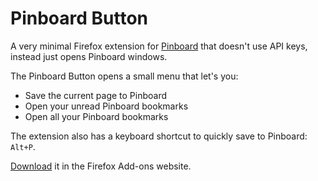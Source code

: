 # Pinboard Button

A very minimal Firefox extension for [Pinboard](https://pinboard.in) that doesn't use API keys, instead just opens Pinboard windows.

The Pinboard Button opens a small menu that let's you:

- Save the current page to Pinboard
- Open your unread Pinboard bookmarks
- Open all your Pinboard bookmarks

The extension also has a keyboard shortcut to quickly save to Pinboard: `Alt+P`.

[Download](https://addons.mozilla.org/en-US/firefox/addon/pinboard-popup/) it in the Firefox Add-ons website.
